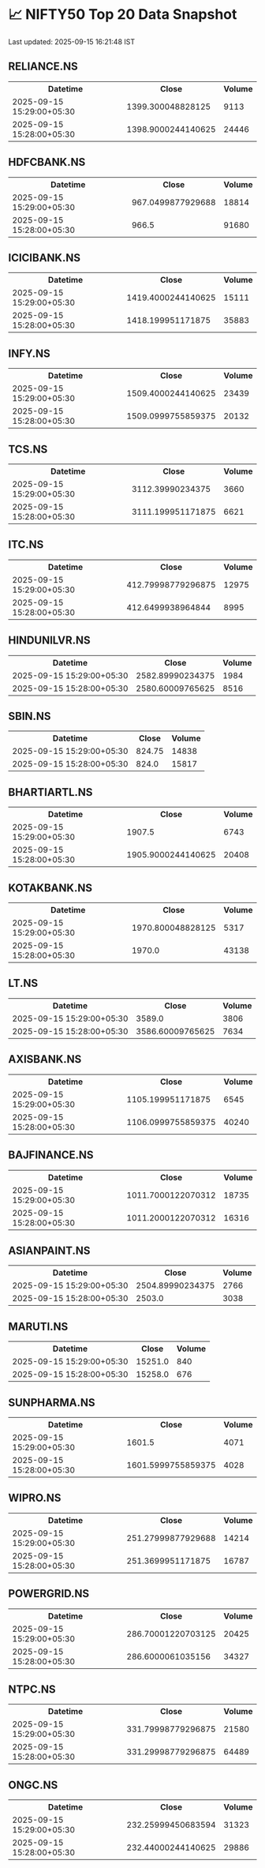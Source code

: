 # 📈 NIFTY50 Top 20 Data Snapshot

Last updated: 2025-09-15 16:21:48 IST

## RELIANCE.NS

<table>
  <tr><th>Datetime</th><th>Close</th><th>Volume</th></tr>
  <tr><td>2025-09-15 15:29:00+05:30</td><td>1399.300048828125</td><td>9113</td></tr>
  <tr><td>2025-09-15 15:28:00+05:30</td><td>1398.9000244140625</td><td>24446</td></tr>
</table>

## HDFCBANK.NS

<table>
  <tr><th>Datetime</th><th>Close</th><th>Volume</th></tr>
  <tr><td>2025-09-15 15:29:00+05:30</td><td>967.0499877929688</td><td>18814</td></tr>
  <tr><td>2025-09-15 15:28:00+05:30</td><td>966.5</td><td>91680</td></tr>
</table>

## ICICIBANK.NS

<table>
  <tr><th>Datetime</th><th>Close</th><th>Volume</th></tr>
  <tr><td>2025-09-15 15:29:00+05:30</td><td>1419.4000244140625</td><td>15111</td></tr>
  <tr><td>2025-09-15 15:28:00+05:30</td><td>1418.199951171875</td><td>35883</td></tr>
</table>

## INFY.NS

<table>
  <tr><th>Datetime</th><th>Close</th><th>Volume</th></tr>
  <tr><td>2025-09-15 15:29:00+05:30</td><td>1509.4000244140625</td><td>23439</td></tr>
  <tr><td>2025-09-15 15:28:00+05:30</td><td>1509.0999755859375</td><td>20132</td></tr>
</table>

## TCS.NS

<table>
  <tr><th>Datetime</th><th>Close</th><th>Volume</th></tr>
  <tr><td>2025-09-15 15:29:00+05:30</td><td>3112.39990234375</td><td>3660</td></tr>
  <tr><td>2025-09-15 15:28:00+05:30</td><td>3111.199951171875</td><td>6621</td></tr>
</table>

## ITC.NS

<table>
  <tr><th>Datetime</th><th>Close</th><th>Volume</th></tr>
  <tr><td>2025-09-15 15:29:00+05:30</td><td>412.79998779296875</td><td>12975</td></tr>
  <tr><td>2025-09-15 15:28:00+05:30</td><td>412.6499938964844</td><td>8995</td></tr>
</table>

## HINDUNILVR.NS

<table>
  <tr><th>Datetime</th><th>Close</th><th>Volume</th></tr>
  <tr><td>2025-09-15 15:29:00+05:30</td><td>2582.89990234375</td><td>1984</td></tr>
  <tr><td>2025-09-15 15:28:00+05:30</td><td>2580.60009765625</td><td>8516</td></tr>
</table>

## SBIN.NS

<table>
  <tr><th>Datetime</th><th>Close</th><th>Volume</th></tr>
  <tr><td>2025-09-15 15:29:00+05:30</td><td>824.75</td><td>14838</td></tr>
  <tr><td>2025-09-15 15:28:00+05:30</td><td>824.0</td><td>15817</td></tr>
</table>

## BHARTIARTL.NS

<table>
  <tr><th>Datetime</th><th>Close</th><th>Volume</th></tr>
  <tr><td>2025-09-15 15:29:00+05:30</td><td>1907.5</td><td>6743</td></tr>
  <tr><td>2025-09-15 15:28:00+05:30</td><td>1905.9000244140625</td><td>20408</td></tr>
</table>

## KOTAKBANK.NS

<table>
  <tr><th>Datetime</th><th>Close</th><th>Volume</th></tr>
  <tr><td>2025-09-15 15:29:00+05:30</td><td>1970.800048828125</td><td>5317</td></tr>
  <tr><td>2025-09-15 15:28:00+05:30</td><td>1970.0</td><td>43138</td></tr>
</table>

## LT.NS

<table>
  <tr><th>Datetime</th><th>Close</th><th>Volume</th></tr>
  <tr><td>2025-09-15 15:29:00+05:30</td><td>3589.0</td><td>3806</td></tr>
  <tr><td>2025-09-15 15:28:00+05:30</td><td>3586.60009765625</td><td>7634</td></tr>
</table>

## AXISBANK.NS

<table>
  <tr><th>Datetime</th><th>Close</th><th>Volume</th></tr>
  <tr><td>2025-09-15 15:29:00+05:30</td><td>1105.199951171875</td><td>6545</td></tr>
  <tr><td>2025-09-15 15:28:00+05:30</td><td>1106.0999755859375</td><td>40240</td></tr>
</table>

## BAJFINANCE.NS

<table>
  <tr><th>Datetime</th><th>Close</th><th>Volume</th></tr>
  <tr><td>2025-09-15 15:29:00+05:30</td><td>1011.7000122070312</td><td>18735</td></tr>
  <tr><td>2025-09-15 15:28:00+05:30</td><td>1011.2000122070312</td><td>16316</td></tr>
</table>

## ASIANPAINT.NS

<table>
  <tr><th>Datetime</th><th>Close</th><th>Volume</th></tr>
  <tr><td>2025-09-15 15:29:00+05:30</td><td>2504.89990234375</td><td>2766</td></tr>
  <tr><td>2025-09-15 15:28:00+05:30</td><td>2503.0</td><td>3038</td></tr>
</table>

## MARUTI.NS

<table>
  <tr><th>Datetime</th><th>Close</th><th>Volume</th></tr>
  <tr><td>2025-09-15 15:29:00+05:30</td><td>15251.0</td><td>840</td></tr>
  <tr><td>2025-09-15 15:28:00+05:30</td><td>15258.0</td><td>676</td></tr>
</table>

## SUNPHARMA.NS

<table>
  <tr><th>Datetime</th><th>Close</th><th>Volume</th></tr>
  <tr><td>2025-09-15 15:29:00+05:30</td><td>1601.5</td><td>4071</td></tr>
  <tr><td>2025-09-15 15:28:00+05:30</td><td>1601.5999755859375</td><td>4028</td></tr>
</table>

## WIPRO.NS

<table>
  <tr><th>Datetime</th><th>Close</th><th>Volume</th></tr>
  <tr><td>2025-09-15 15:29:00+05:30</td><td>251.27999877929688</td><td>14214</td></tr>
  <tr><td>2025-09-15 15:28:00+05:30</td><td>251.3699951171875</td><td>16787</td></tr>
</table>

## POWERGRID.NS

<table>
  <tr><th>Datetime</th><th>Close</th><th>Volume</th></tr>
  <tr><td>2025-09-15 15:29:00+05:30</td><td>286.70001220703125</td><td>20425</td></tr>
  <tr><td>2025-09-15 15:28:00+05:30</td><td>286.6000061035156</td><td>34327</td></tr>
</table>

## NTPC.NS

<table>
  <tr><th>Datetime</th><th>Close</th><th>Volume</th></tr>
  <tr><td>2025-09-15 15:29:00+05:30</td><td>331.79998779296875</td><td>21580</td></tr>
  <tr><td>2025-09-15 15:28:00+05:30</td><td>331.29998779296875</td><td>64489</td></tr>
</table>

## ONGC.NS

<table>
  <tr><th>Datetime</th><th>Close</th><th>Volume</th></tr>
  <tr><td>2025-09-15 15:29:00+05:30</td><td>232.25999450683594</td><td>31323</td></tr>
  <tr><td>2025-09-15 15:28:00+05:30</td><td>232.44000244140625</td><td>29886</td></tr>
</table>

